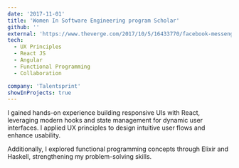 ```yaml
---
date: '2017-11-01'
title: 'Women In Software Engineering program Scholar'
github: ''
external: 'https://www.theverge.com/2017/10/5/16433770/facebook-messenger-apple-music-bot-song-streaming'
tech:
  - UX Principles
  - React JS
  - Angular
  - Functional Programming
  - Collaboration

company: 'Talentsprint'
showInProjects: true
---
```


I gained hands-on experience building responsive UIs with React, leveraging modern hooks
and state management for dynamic user interfaces. I applied UX principles to design
intuitive user flows and enhance usability.

Additionally, I explored functional programming
concepts through Elixir and Haskell, strengthening my problem-solving skills.
